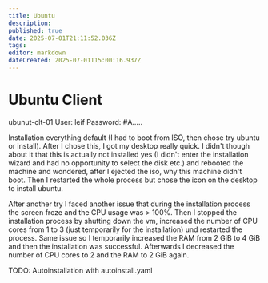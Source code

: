 ```yaml
---
title: Ubuntu
description: 
published: true
date: 2025-07-01T21:11:52.036Z
tags: 
editor: markdown
dateCreated: 2025-07-01T15:00:16.937Z
---
```


# Ubuntu Client

ubunut-clt-01
User: leif
Password: #A.....

Installation everything default (I had to boot from ISO, then chose try ubuntu or install). After I chose this, I got my desktop really quick. I didn't though about it that this is actually not installed yes (I didn't enter the installation wizard and had no opportunity to select the disk etc.) and rebooted the machine and wondered, after I ejected the iso, why this machine didn't boot. Then I restarted the whole process but chose the icon on the desktop to install ubuntu.

After another try I faced another issue that during the installation process the screen froze and the CPU usage was > 100%. Then I stopped the installation process by shutting down the vm, increased the number of CPU cores from 1 to 3 (just temporarily for the installation) und restarted the process. Same issue so I temporarily increased the RAM from 2 GiB to 4 GiB and then the installation was successful. Afterwards I decreased the number of CPU cores to 2 and the RAM to 2 GiB again.


TODO: Autoinstallation with autoinstall.yaml